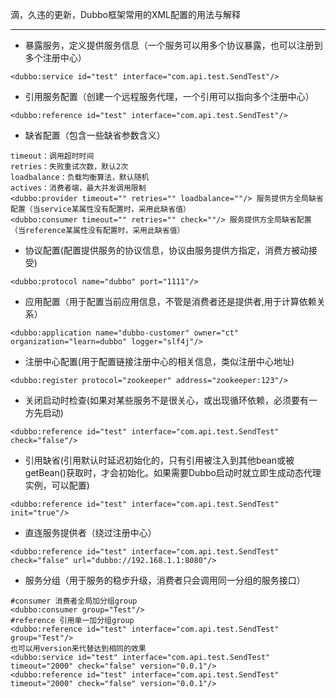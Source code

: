 滴，久违的更新，Dubbo框架常用的XML配置的用法与解释

---

- 暴露服务，定义提供服务信息（一个服务可以用多个协议暴露，也可以注册到多个注册中心）   
``` 
<dubbo:service id="test" interface="com.api.test.SendTest"/>    
```
- 引用服务配置（创建一个远程服务代理，一个引用可以指向多个注册中心）     
```
<dubbo:reference id="test" interface="com.api.test.SendTest"/>     
```
- 缺省配置（包含一些缺省参数含义）       
```
timeout：调用超时时间      
retries：失败重试次数，默认2次    
loadbalance：负载均衡算法，默认随机        
actives：消费者端，最大并发调用限制       
<dubbo:provider timeout="" retries="" loadbalance=""/> 服务提供方全局缺省配置（当service某属性没有配置时，采用此缺省值）      
<dubbo:consumer timeout="" retries="" check=""/> 服务提供方全局缺省配置（当reference某属性没有配置时，采用此缺省值）      
```
- 协议配置(配置提供服务的协议信息，协议由服务提供方指定，消费方被动接受)        
```
<dubbo:protocol name="dubbo" port="1111"/>      
```
- 应用配置（用于配置当前应用信息，不管是消费者还是提供者,用于计算依赖关系）     
```
<dubbo:application name="dubbo-customer" owner="ct" organization="learn=dubbo" logger="slf4j"/>     
```
- 注册中心配置(用于配置链接注册中心的相关信息，类似注册中心地址)    
```
<dubbo:register protocol="zookeeper" address="zookeeper:123"/>      
```
- 关闭启动时检查(如果对某些服务不是很关心，或出现循环依赖，必须要有一方先启动)      
```
<dubbo:reference id="test" interface="com.api.test.SendTest" check="false"/>      
```
- 引用缺省(引用默认时延迟初始化的，只有引用被注入到其他bean或被getBean()获取时，才会初始化。如果需要Dubbo启动时就立即生成动态代理实例，可以配置)      
```
<dubbo:reference id="test" interface="com.api.test.SendTest" init="true"/>     
```
- 直连服务提供者（绕过注册中心）     
```
<dubbo:reference id="test" interface="com.api.test.SendTest" check="false" url="dubbo://192.168.1.1:8080"/>    
```
- 服务分组（用于服务的稳步升级，消费者只会调用同一分组的服务接口）      
```
#consumer 消费者全局加分组group     
<dubbo:consumer group="Test"/>     
#reference 引用单一加分组group     
<dubbo:reference id="test" interface="com.api.test.SendTest" group="Test"/>     
也可以用version来代替达到相同的效果      
<dubbo:service id="test" interface="com.api.test.SendTest" timeout="2000" check="false" version="0.0.1"/>      
<dubbo:reference id="test" interface="com.api.test.SendTest" timeout="2000" check="false" version="0.0.1"/>
```